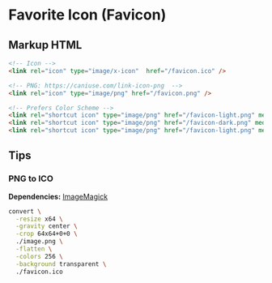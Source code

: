 # Favorite Icon (Favicon)

<!--
https://github.com/tailwindlabs/tailwindcss.com/tree/master/public/favicons
-->

## Markup HTML

```html
<!-- Icon -->
<link rel="icon" type="image/x-icon"  href="/favicon.ico" />

<!-- PNG: https://caniuse.com/link-icon-png  -->
<link rel="icon" type="image/png" href="/favicon.png" />

<!-- Prefers Color Scheme -->
<link rel="shortcut icon" type="image/png" href="/favicon-light.png" media="(prefers-color-scheme: no-preference)">
<link rel="shortcut icon" type="image/png" href="/favicon-dark.png" media="(prefers-color-scheme: dark)">
<link rel="shortcut icon" type="image/png" href="/favicon-light.png" media="(prefers-color-scheme: light)">
```

## Tips

### PNG to ICO

**Dependencies:** [ImageMagick](/imagemagick.md)

```sh
convert \
  -resize x64 \
  -gravity center \
  -crop 64x64+0+0 \
  ./image.png \
  -flatten \
  -colors 256 \
  -background transparent \
  ./favicon.ico
```
